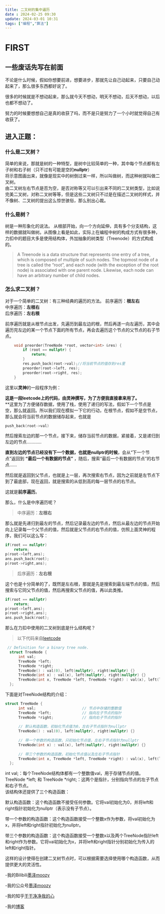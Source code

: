 ```yaml
---
title: 二叉树的集中遍历
date : 2024-02-25 09:30
update: 2024-03-01 10:31 
tags: ["编程","算法"]
---
```


# FIRST 

## 一些废话先写在前面  

不论是什么时候，假如你想要前进，想要进步，那就先让自己动起来，只要自己动起来了，那么很多东西都好说了。   

很多的时候就是不想动起来，那么就今天不想动，明天不想动，后天不想动，以后也都不想动了。  

努力的时候要想想自己是真的收获了吗，而不是只是努力了一个小时就觉得自己有收获了。  

进入正题：
----

### 什么是二叉树？  
 
简单的来说，那就是树的一种特型，是树中比较简单的一种，其中每个节点都有左子树和右子树（只不过有可能是空的**nullptr**）  
将示意图画出来，就像是现实中的树倒过来一样，所以叫做树，而这种树就叫做二叉树。  
由二叉树左右节点是否为空，是否对称等又可以引出来不同的二叉树类型，比如说完美二叉树，对称二叉树等等，但是这些二叉树只不过是在描述二叉树的样式，并不像树、二叉树的提出这么惊世骇俗，那么别出心裁。  

### 什么是树？
树是一种形象化的说法。
从根部开始，向一个方向延伸，具有多个分支结构，这样的数据就叫做树。从图像上看是如此，实际上在编程中树的构成方式有很多种，力扣中的题目大多是使用结构体，外加抽象的树类型（Treenode）的方式构成的。  

>A Treenode is a data structure that represents one entry of a tree, which is composed of multiple of such nodes.
The topmost node of a tree is called the “root”, and each node (with the exception of the root node) is associated with one parent node. Likewise, each node can have an arbitrary number of child nodes.   



### 怎么求二叉树？  

对于一个简单的二叉树：有三种经典的遍历的方法。
前序遍历：**根左右**   
中序遍历：**左根右**    
后序遍历：**左右根**   

前序遍历就是从根节点出发，先遍历到最左边的根，然后再逐一向左遍历，其中会遍历完左边的某一个节点下面的所有节点，再会去遍历这个节点的父节点的右子节点。
``` C++  
    void preorder(TreeNode *root, vector<int> &res) {
        if (root == nullptr) {
            return;
        }
        res.push_back(root->val);//将当前节点的值存到res里
        preorder(root->left, res);
        preorder(root->right, res);
    }
```
这里以**灵神**的一段程序为例：  

**这是一段leetcode上的代码，由灵神撰写，为了方便我直接拿来用了。**  
**这里为了方便储存数据，使用了栈，使用了递归的写法，假如下一个节点是空，那么就返回。所以我们现在模拟一下它的行动，在根节点，假如不是空节点，那么就会将当前节点的数据储存起来，也就是
```C++
push_back(root->val)
```
然后搜索左边的那一个节点，接下来，储存当前节点的数据，紧接着，又是递归到左边的节点…………  

**直到左边的节点已经没有下一个数据，也就是nullptr的时候**，会从“下一个节点”返回到 **“最后一个有数据的节点”** ，随后，搜索“最后一个有数据的节点”的右节点……  

然后就是返回到父节点，也就是上一层，再次搜索右节点，因为之前就是左节点下到了最底部，现在返回，就是搜索的从低到高的每一层节点的右节点。  

这就是**前序遍历**。  

那么，什么是中序遍历呢？  

>中序遍历：**左根右**  

那么就是先递归到最左的节点，然后记录最左边的节点，然后从最左边的节点开始向上记录每一个父节点的值，然后就是父节点的右节点的值，仿照上面灵神的程序，我们可以这么写：  

```C++
if(root == nullptr)
    return;
p(root->left,ans);
ans.push_back(root);
p(root->right,ans);
```  

>后序遍历：**左右根**  

这个也是十分简单的了，既然是左右根，那就是先是搜索到最左端节点的值，然后搜索与它同父节点的值，然后再搜索父节点的值，再以此类推。  

```C++
if(root == nullptr)
    return;
p(root->left,ans);
p(root->right,ans);
ans.push_back(root);
```  

那么在力扣中使用的二叉树到底是什么结构呢？
>以下代码来自[leetcode](leetcode.com)  

```C++ 
 // Definition for a binary tree node.
  struct TreeNode {
      int val;
      TreeNode *left;
      TreeNode *right;
      TreeNode() : val(0), left(nullptr), right(nullptr) {}
      TreeNode(int x) : val(x), left(nullptr), right(nullptr) {}
      TreeNode(int x, TreeNode *left, TreeNode *right) : val(x), left(left), right(right) {}
  };
```
下面是对TreeNode结构的介绍：

```C++
struct TreeNode {  
      int val;                     // 节点中存储的整数值  
      TreeNode *left;              // 指向左子节点的指针  
      TreeNode *right;             // 指向右子节点的指针  
  
      // 默认构造函数，初始化节点值为0，左右子节点指针为nullptr  
      TreeNode() : val(0), left(nullptr), right(nullptr) {}  
  
      // 带一个参数的构造函数，只初始化节点值，左右子节点指针为nullptr  
      TreeNode(int x) : val(x), left(nullptr), right(nullptr) {}  
  
      // 带三个参数的构造函数，初始化节点值以及左右子节点指针  
      TreeNode(int x, TreeNode *left, TreeNode *right) : val(x), left(left), right(right) {}  
  };
```
int val;：每个TreeNode结构体都有一个整数值val，用于存储节点的值。  
TreeNode *left; 和 TreeNode *right;：这两个是指针，分别指向节点的左子节点和右子节点。  
该结构体还提供了三个构造函数：  

默认构造函数：这个构造函数不接受任何参数。它将val初始化为0，并将left和right指针初始化为nullptr（表示没有子节点）。  

带一个参数的构造函数：这个构造函数接受一个整数x作为参数，将val初始化为x，并将left和right指针初始化为nullptr。  

带三个参数的构造函数：这个构造函数接受一个整数x以及两个TreeNode指针left和right作为参数。它将val初始化为x，并将left和right指针分别初始化为传入的left和right指针。  

这样的设计使得在创建二叉树节点时，可以根据需要选择使用哪个构造函数，从而提供更大的灵活性。  

-我的Bilibili[墨泽moozy]( https://space.bilibili.com/441318523 "欢迎您！")  

-我的公众号[墨泽moozy](#hellomoozy)  

-我的知乎[干干净净我的心](https://www.zhihu.com/people/gan-gan-jing-jing-51-90 "欢迎关注")

-我的[博客](https://moze-max.github.io "欢迎到访！")










